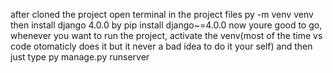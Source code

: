 after cloned the project
open terminal in the project files
py -m venv venv
then install django 4.0.0 by pip install django~=4.0.0
now youre good to go, whenever you want to run the project, activate the venv(most of the time vs code otomaticly does it but it never a bad idea to do it your self)
and then just type py manage.py runserver
